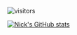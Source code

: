 ![visitors](https://visitor-badge.glitch.me/badge?page_id=page.id)

<!-- <img height="180em" src="https://github-readme-stats.vercel.app/api?username=Gapur&show_icons=true&hide_border=true&&count_private=true&include_all_commits=true" /> -->

[![Nick's GitHub stats](https://github-readme-stats.vercel.app/api?username=sohnnick)](https://github.com/anuraghazra/github-readme-stats)
